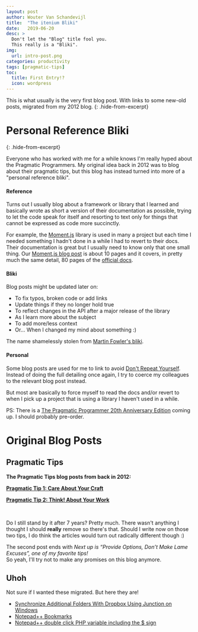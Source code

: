 ```yaml
---
layout: post
author: Wouter Van Schandevijl
title:  "The itenium Bliki"
date:   2019-06-20
desc: >
  Don't let the "Blog" title fool you.
  This really is a "Bliki".
img:
  url: intro-post.png
categories: productivity
tags: [pragmatic-tips]
toc:
  title: First Entry!?
  icon: wordpress
---
```


This is what usually is the very first blog post. With links to some new-old posts, migrated from my 2012 blog.
{: .hide-from-excerpt}


# Personal Reference Bliki
{: .hide-from-excerpt}

Everyone who has worked with me for a while knows I'm really hyped about the
Pragmatic Programmers. My original idea back in 2012 was to blog about their
pragmatic tips, but this blog has instead turned into more of a "personal reference bliki".

<!--more-->

#### Reference

Turns out I usually blog about a framework or library that I learned and basically wrote
as short a version of their documentation as possible, trying to let the code speak
for itself and resorting to text only for things that cannot be expressed as code
more succinctly.

For example, the [Moment.js](http://momentjs.com) library is used in many a project but
each time I needed something I hadn't done in a while I had to revert to their docs.
Their documentation is great but I usually need to know only that one small thing.
Our [Moment.js blog post](https://itenium.be/blog/javascript/momentjs/)
is about 10 pages and it covers, in pretty much the same detail, 80 pages of the 
[official docs](http://momentjs.com/docs/).


#### Bliki

Blog posts might be updated later on:
- To fix typos, broken code or add links
- Update things if they no longer hold true
- To reflect changes in the API after a major release of the library
- As I learn more about the subject
- To add more/less context
- Or... When I changed my mind about something :)

The name shamelessly stolen from [Martin Fowler's bliki](https://martinfowler.com/).

#### Personal

Some blog posts are used for me to link to avoid
[Don't Repeat Yourself](https://en.wikipedia.org/wiki/Don%27t_repeat_yourself).
Instead of doing the full detailing once again, I try to coerce my colleagues
to the relevant blog post instead.

But most are basically to force myself to read the docs and/or revert to when
I pick up a project that is using a library I haven't used in a while.


PS: There is a [The Pragmatic Programmer 20th Anniversary Edition](https://pragprog.com/book/tpp20/the-pragmatic-programmer-20th-anniversary-edition)
coming up. I should probably pre-order.


# Original Blog Posts

## Pragmatic Tips

**The Pragmatic Tips blog posts from back in 2012:**

[**Pragmatic Tip 1: Care About Your Craft**](/blog/productivity/pragmatic-tip-1-care-about-your-craft/)

[**Pragmatic Tip 2: Think! About Your Work**](/blog/productivity/pragmatic-tip-2-think-about-your-work/)


<br>

Do I still stand by it after 7 years?
Pretty much. There wasn't anything I thought I should **really** remove so there's that.
Should I write now on those two tips, I do think the articles would turn out radically different though :)

The second post ends with _Next up is “Provide Options, Don’t Make Lame Excuses”, one of my favorite tips!_  
So yeah, I'll try not to make any promises on this blog anymore.

## Uhoh

Not sure if I wanted these migrated. But here they are!

- [Synchronize Additional Folders With Dropbox Using Junction on Windows](/blog/dev-setup/synchronize-folders-dropbox-using-junctions-windows/)
- [Notepad++ Bookmarks](/blog/dev-setup/notepad-plus-plus-bookmarks/)
- [Notepad++ double click PHP variable including the $ sign](/blog/dev-setup/notepad-plus-plus-php-var-selection/)
